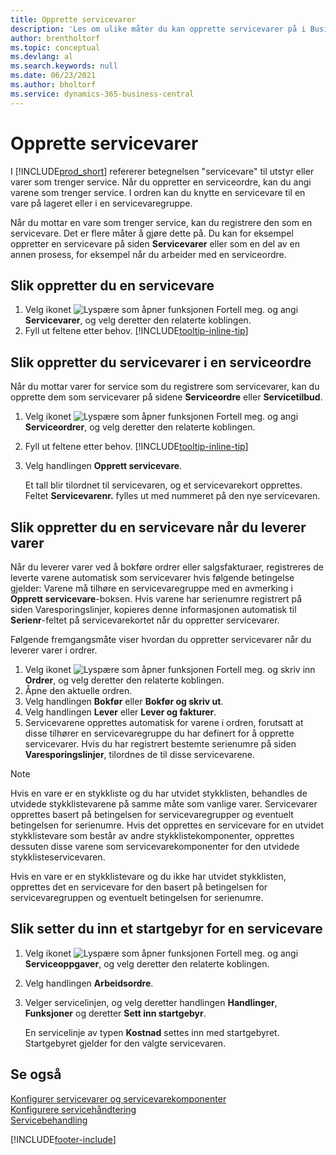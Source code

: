 ```yaml
---
title: Opprette servicevarer
description: 'Les om ulike måter du kan opprette servicevarer på i Business Central, for eksempel i en serviceordre eller når du leverer varer.'
author: brentholtorf
ms.topic: conceptual
ms.devlang: al
ms.search.keywords: null
ms.date: 06/23/2021
ms.author: bholtorf
ms.service: dynamics-365-business-central
---
```

# <a name="create-service-items"></a>Opprette servicevarer

I [!INCLUDE[prod_short](includes/prod_short.md)] refererer betegnelsen "servicevare" til utstyr eller varer som trenger service. Når du oppretter en serviceordre, kan du angi varene som trenger service. I ordren kan du knytte en servicevare til en vare på lageret eller i en servicevaregruppe.    

Når du mottar en vare som trenger service, kan du registrere den som en servicevare. Det er flere måter å gjøre dette på. Du kan for eksempel oppretter en servicevare på siden **Servicevarer** eller som en del av en annen prosess, for eksempel når du arbeider med en serviceordre.   

## <a name="to-create-a-service-item"></a>Slik oppretter du en servicevare

1. Velg ikonet ![Lyspære som åpner funksjonen Fortell meg.](media/ui-search/search_small.png "Fortell hva du vil gjøre") og angi **Servicevarer**, og velg deretter den relaterte koblingen.
2. Fyll ut feltene etter behov. [!INCLUDE[tooltip-inline-tip](includes/tooltip-inline-tip_md.md)]  

## <a name="to-create-service-items-within-a-service-order"></a>Slik oppretter du servicevarer i en serviceordre

Når du mottar varer for service som du registrere som servicevarer, kan du opprette dem som servicevarer på sidene **Serviceordre** eller **Servicetilbud**.  

1. Velg ikonet ![Lyspære som åpner funksjonen Fortell meg.](media/ui-search/search_small.png "Fortell hva du vil gjøre") og angi **Serviceordrer**, og velg deretter den relaterte koblingen.  
2. Fyll ut feltene etter behov. [!INCLUDE[tooltip-inline-tip](includes/tooltip-inline-tip_md.md)]  
3. Velg handlingen **Opprett servicevare**.  

    Et tall blir tilordnet til servicevaren, og et servicevarekort opprettes. Feltet **Servicevarenr.** fylles ut med nummeret på den nye servicevaren.

## <a name="to-create-a-service-item-when-shipping-items"></a>Slik oppretter du en servicevare når du leverer varer

Når du leverer varer ved å bokføre ordrer eller salgsfakturaer, registreres de leverte varene automatisk som servicevarer hvis følgende betingelse gjelder: Varene må tilhøre en servicevaregruppe med en avmerking i **Opprett servicevare**-boksen. Hvis varene har serienumre registrert på siden Varesporingslinjer, kopieres denne informasjonen automatisk til **Serienr**-feltet på servicevarekortet når du oppretter servicevarer.  

Følgende fremgangsmåte viser hvordan du oppretter servicevarer når du leverer varer i ordrer.  

1. Velg ikonet ![Lyspære som åpner funksjonen Fortell meg.](media/ui-search/search_small.png "Fortell hva du vil gjøre") og skriv inn **Ordrer**, og velg deretter den relaterte koblingen.  
2. Åpne den aktuelle ordren.  
3. Velg handlingen **Bokfør** eller **Bokfør og skriv ut**.  
4. Velg handlingen **Lever** eller **Lever og fakturer**.  
5. Servicevarene opprettes automatisk for varene i ordren, forutsatt at disse tilhører en servicevaregruppe du har definert for å opprette servicevarer. Hvis du har registrert bestemte serienumre på siden **Varesporingslinjer**, tilordnes de til disse servicevarene.  

> [!NOTE]  
>  Hvis en vare er en stykkliste og du har utvidet stykklisten, behandles de utvidede stykklistevarene på samme måte som vanlige varer. Servicevarer opprettes basert på betingelsen for servicevaregrupper og eventuelt betingelsen for serienumre. Hvis det opprettes en servicevare for en utvidet stykklistevare som består av andre stykklistekomponenter, opprettes dessuten disse varene som servicevarekomponenter for den utvidede stykklisteservicevaren.  
>   
>  Hvis en vare er en stykklistevare og du ikke har utvidet stykklisten, opprettes det en servicevare for den basert på betingelsen for servicevaregruppen og eventuelt betingelsen for serienumre.  

## <a name="to-insert-a-starting-fee-for-a-service-item"></a>Slik setter du inn et startgebyr for en servicevare

1. Velg ikonet ![Lyspære som åpner funksjonen Fortell meg.](media/ui-search/search_small.png "Fortell hva du vil gjøre") og angi **Serviceoppgaver**, og velg deretter den relaterte koblingen.
2. Velg handlingen **Arbeidsordre**.
3. Velger servicelinjen, og velg deretter handlingen **Handlinger**, **Funksjoner** og deretter **Sett inn startgebyr**.  

    En servicelinje av typen **Kostnad** settes inn med startgebyret. Startgebyret gjelder for den valgte servicevaren.

## <a name="see-also"></a>Se også

[Konfigurer servicevarer og servicevarekomponenter](service-how-setup-service-items.md)  
[Konfigurere servicehåndtering](service-setup-service.md)  
[Servicebehandling](service-service.md)  


[!INCLUDE[footer-include](includes/footer-banner.md)]
